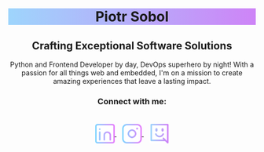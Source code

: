 <link rel="preconnect" href="https://fonts.googleapis.com">
<link rel="preconnect" href="https://fonts.gstatic.com" crossorigin>
<link href="https://fonts.googleapis.com/css2?family=Raleway:wght@100&family=Tangerine:wght@700&display=swap" rel="stylesheet">
<link rel="stylesheet" href="style.css">

<h1 align="center" style="background: linear-gradient(to right, #9ed5fc, #ce84f7);">Piotr Sobol</h1>
<h2 align="center" class="subtitle">Crafting Exceptional Software Solutions</h2>
<p align ="center">Python and Frontend Developer by day, DevOps superhero by night! With a passion for all things web and embedded, I'm on a mission to create amazing experiences that leave a lasting impact. </p>

<h3 align="center">Connect with me:
<p align="center"><br/>
<a href="https://linkedin.com/in/piotr-sobol-800499235" target="blank"><img class="social-media-icon" src="images/linkedin.png" align="center" alt="piotr-sobol-800499235"/ width="40" height="40">
</a>&nbsp;&nbsp;
<a href="https://www.instagram.com/pyother_s/" target="blank"><img class="social-media-icon" src="images/instagram.png" align="center" width="40" height="40"/>
</a>&nbsp;&nbsp;
<a href="" target="blank"><img class="social-media-icon" src="images/discord.png" align="center"  width="40" height="40"/>
</a>
</p>


